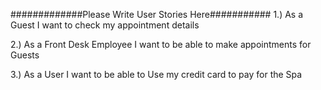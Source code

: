 #############Please Write User Stories Here###########
1.) As a Guest I want to check my appointment details

2.) As a Front Desk Employee I want to be able to make appointments for Guests

3.) As a User I want to be able to Use my credit card to pay for the Spa
